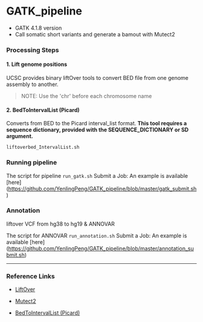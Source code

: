 # GATK_pipeline

- GATK 4.1.8 version
- Call somatic short variants and generate a bamout with Mutect2
### Processing Steps

#### 1. Lift genome positions
UCSC provides binary liftOver tools to convert BED file from one genome assembly to another.
> NOTE: Use the 'chr' before each chromosome name

#### 2. BedToIntervalList (Picard)
Converts from BED to the Picard interval_list format.
**This tool requires a sequence dictionary, provided with the SEQUENCE_DICTIONARY or SD argument.**

```
liftoverbed_IntervalList.sh
```

### Running pipeline

The script for pipeline ```run_gatk.sh```
Submit a Job: An example is available [here] (https://github.com/YenlingPeng/GATK_pipeline/blob/master/gatk_submit.sh)

### Annotation 
liftover VCF from hg38 to hg19 & ANNOVAR

The script for ANNOVAR ```run_annotation.sh```
Submit a Job: An example is available [here] (https://github.com/YenlingPeng/GATK_pipeline/blob/master/annotation_submit.sh)

***

### Reference Links
- [LiftOver](https://genome.sph.umich.edu/wiki/LiftOver#Binary_liftOver_tool0)

- [Mutect2](https://gatk.broadinstitute.org/hc/en-us/articles/360037593851-Mutect2)

- [BedToIntervalList (Picard)](https://gatk.broadinstitute.org/hc/en-us/articles/360036883931-BedToIntervalList-Picard-)
